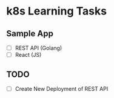k8s Learning Tasks
==================

## Sample App

- [ ] REST API (Golang)
- [ ] React (JS)

## TODO

- [ ] Create New Deployment of REST API
